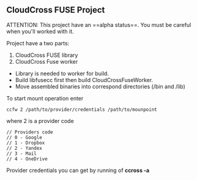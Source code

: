 ## CloudCross FUSE Project

ATTENTION: This project have an ==alpha status==. You must be careful when  you'll worked with it.


Project have a two parts:
1. CloudCross FUSE library
2. CloudCross Fuse worker

- Library is needed to worker for build. 
- Build libfusecc first then build CloudCrossFuseWorker. 
- Move assembled binaries into correspond directories (/bin and /lib)

To start mount operation enter

	ccfw 2 /path/to/provider/credentials /path/to/mounpoint
 
 where 2 is a provider code
 
	// Providers code
	// 0 - Google
	// 1 - Dropbox
	// 2 - Yandex
	// 3 - Mail
	// 4 - OneDrive
	
Provider credentials you can get by running of **ccross -a**